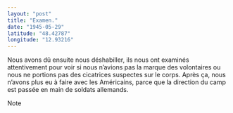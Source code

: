```yaml
---
layout: "post"
title: "Examen."
date: "1945-05-29"
latitude: "48.42787"
longitude: "12.93216"
---
```


Nous avons dû ensuite nous déshabiller, ils nous ont examinés attentivement pour voir si nous n’avions pas la marque des volontaires ou nous ne portions pas des cicatrices suspectes sur le corps. Après ça, nous n’avons plus eu à faire avec les Américains, parce que la direction du camp est passée en main de soldats allemands.


<div class="histoire"></div>

<div class="commentaire">Note</div>